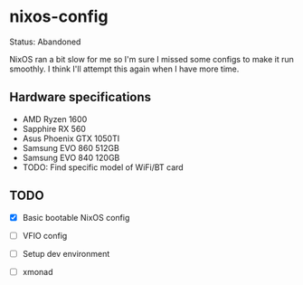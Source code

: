 # nixos-config

Status: Abandoned

NixOS ran a bit slow for me so I'm sure I missed some configs to make it run smoothly. I think I'll attempt this again when I have more time.

## Hardware specifications

- AMD Ryzen 1600
- Sapphire RX 560
- Asus Phoenix GTX 1050TI
- Samsung EVO 860 512GB
- Samsung EVO 840 120GB
- TODO: Find specific model of WiFi/BT card

## TODO

- [x] Basic bootable NixOS config
- [ ] VFIO config
- [ ] Setup dev environment
- [ ] xmonad

